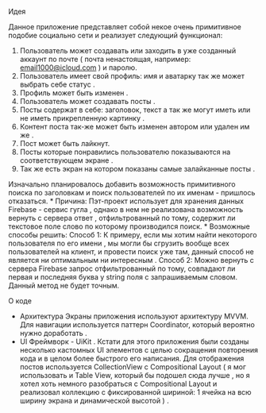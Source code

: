 Идея

Данное приложение представляет собой некое очень примитивное подобие социально сети и реализует следующий функционал: 
  1. Пользователь может создавать или заходить в уже созданный аккаунт по почте ( почта ненастоящая, например: email1000@icloud.com ) и паролю.
  2. Пользователь имеет свой профиль: имя и аватарку так же может выбрать себе статус .
  3. Профиль может быть изменен .
  4. Пользователь может создавать посты .
  5. Посты содержат в себе: заголовок, текст а так же могут иметь или не иметь прикрепленную картинку .
  6. Контент поста так-же может быть изменен автором или удален им же .
  7. Пост может быть лайкнут.
  8. Посты которые понравились пользователю показываются на соответствующем экране .
  9. Так же есть экран на котором показаны самые залайканные посты .

 Изначально планировалось добавить возможность примитивного поиска по заголовкам и поиск пользователей по их именам - пришлось отказаться.
    * Причина:
         Пэт-проект использует для хранения данных Firebase - сервис гугла , однако в нем не реализована возможность вернуть с сервера ответ , отфильтрованный по тому, содержит ли текстовое поле слово по которому производился поиск.
     *  Возможные способы решить:
       Способ 1: К примеру, если мы хотим найти некоторого пользователя по его имени , мы могли бы сгрузить вообще всех пользователей на клиент, и провести поиск уже там, данный способ не является ни оптимальным ни интересным .
       Способ 2: Можно вернуть с сервера Firebase запрос отфильтрованный по тому, совпадают ли первая и последняя буква у string поля с запрашиваемым словом. Данный метод не будет точным. 

О коде

   *  Архитектура
     Экраны приложения используют архитектуру MVVM.
     Для навигации используется паттерн Coordinator, который вероятно нужно доработать .
   *  UI
       Фреймворк -  UiKit . Кстати для этого приложения были созданы несколько кастомных UI элементов с целью сокращения повторения кода и в целом более быстрого его написания. Для отображения постов используется CollectionView с Compositional Layout ( я мог использовать и Table View, который бы подошел сюда лучше , но я хотел хоть немного разобраться с Compositional Layout и реализовал коллекцию с фиксированной шириной: 1 ячейка на всю ширину экрана и динамической высотой ) .
